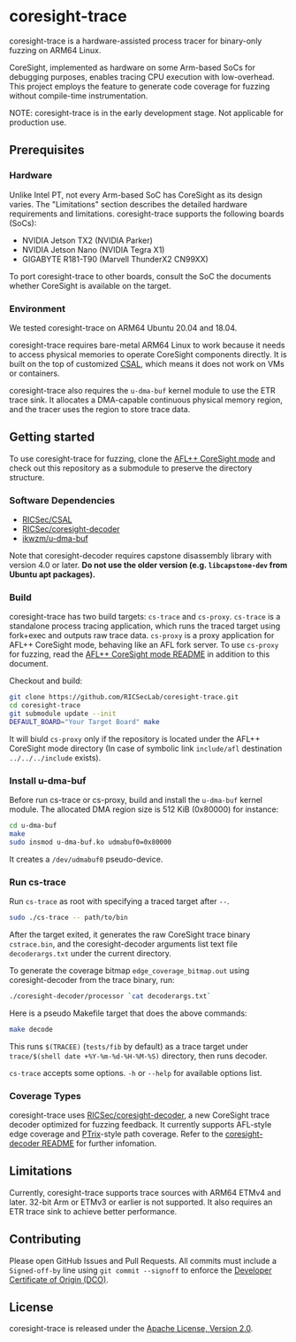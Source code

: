 # coresight-trace

coresight-trace is a hardware-assisted process tracer for binary-only fuzzing on ARM64 Linux.

CoreSight, implemented as hardware on some Arm-based SoCs for debugging purposes, enables tracing CPU execution with low-overhead. This project employs the feature to generate code coverage for fuzzing without compile-time instrumentation.

NOTE: coresight-trace is in the early development stage. Not applicable for production use.

## Prerequisites

### Hardware

Unlike Intel PT, not every Arm-based SoC has CoreSight as its design varies. The "Limitations" section describes the detailed hardware requirements and limitations.
coresight-trace supports the following boards (SoCs):

* NVIDIA Jetson TX2 (NVIDIA Parker)
* NVIDIA Jetson Nano (NVIDIA Tegra X1)
* GIGABYTE R181-T90 (Marvell ThunderX2 CN99XX)

To port coresight-trace to other boards, consult the SoC the documents whether CoreSight is available on the target.

### Environment

We tested coresight-trace on ARM64 Ubuntu 20.04 and 18.04.

coresight-trace requires bare-metal ARM64 Linux to work because it needs to access physical memories to operate CoreSight components directly. It is built on the top of customized [CSAL](https://github.com/ARM-software/CSAL), which means it does not work on VMs or containers.

coresight-trace also requires the `u-dma-buf` kernel module to use the ETR trace sink. It allocates a DMA-capable continuous physical memory region, and the tracer uses the region to store trace data.

## Getting started

To use coresight-trace for fuzzing, clone the [AFL++ CoreSight mode](https://github.com/RICSecLab/AFLplusplus-cs/tree/retrage/cs-mode-support) and check out this repository as a submodule to preserve the directory structure.

### Software Dependencies

* [RICSec/CSAL](https://github.com/RICSecLab/CSAL)
* [RICSec/coresight-decoder](https://github.com/RICSecLab/coresight-decoder)
* [ikwzm/u-dma-buf](https://github.com/ikwzm/udmabuf)

Note that coresight-decoder requires capstone disassembly library with version 4.0 or later. **Do not use the older version (e.g. `libcapstone-dev` from Ubuntu apt packages).**

### Build

coresight-trace has two build targets: `cs-trace` and `cs-proxy`.
`cs-trace` is a standalone process tracing application, which runs the traced target using fork+exec and outputs raw trace data. `cs-proxy` is a proxy application for AFL++ CoreSight mode, behaving like an AFL fork server. To use `cs-proxy` for fuzzing, read the [AFL++ CoreSight mode README](https://github.com/RICSecLab/AFLplusplus-cs/blob/retrage/cs-mode-support/cs_mode/README.md) in addition to this document.

Checkout and build:

```bash
git clone https://github.com/RICSecLab/coresight-trace.git
cd coresight-trace
git submodule update --init
DEFAULT_BOARD="Your Target Board" make
```

It will biuld `cs-proxy` only if the repository is located under the AFL++ CoreSight mode directory (In case of symbolic link `include/afl` destination `../../../include` exists).

### Install u-dma-buf

Before run cs-trace or cs-proxy, build and install the `u-dma-buf` kernel module. The allocated DMA region size is 512 KiB (0x80000) for instance:

```bash
cd u-dma-buf
make
sudo insmod u-dma-buf.ko udmabuf0=0x80000
```

It creates a `/dev/udmabuf0` pseudo-device.

### Run cs-trace

Run `cs-trace` as root with specifying a traced target after `--`.

```bash
sudo ./cs-trace -- path/to/bin
```

After the target exited, it generates the raw CoreSight trace binary `cstrace.bin`, and the coresight-decoder arguments list text file `decoderargs.txt` under the current directory.

To generate the coverage bitmap `edge_coverage_bitmap.out` using coresight-decoder from the trace binary, run:

```bash
./coresight-decoder/processor `cat decoderargs.txt`
```

Here is a pseudo Makefile target that does the above commands:

```bash
make decode
```

This runs `$(TRACEE)` (`tests/fib` by default) as a trace target under `trace/$(shell date +%Y-%m-%d-%H-%M-%S)` directory, then runs decoder.

`cs-trace` accepts some options. `-h` or `--help` for available options list.

### Coverage Types

coresight-trace uses [RICSec/coresight-decoder](https://github.com/RICSecLab/coresight-decoder), a new CoreSight trace decoder optimized for fuzzing feedback. It currently supports AFL-style edge coverage and [PTrix](https://github.com/junxzm1990/afl-pt)-style path coverage. Refer to the [coresight-decoder README](https://github.com/RICSecLab/coresight-decoder/blob/master/README.md) for further infomation.

## Limitations

Currently, coresight-trace supports trace sources with ARM64 ETMv4 and later. 32-bit Arm or ETMv3 or earlier is not supported. It also requires an ETR trace sink to achieve better performance.

## Contributing

Please open GitHub Issues and Pull Requests. All commits must include a `Signed-off-by` line using `git commit --signoff` to enforce the [Developer Certificate of Origin (DCO)](https://developercertificate.org).

## License

coresight-trace is released under the [Apache License, Version 2.0](https://opensource.org/licenses/Apache-2.0).
